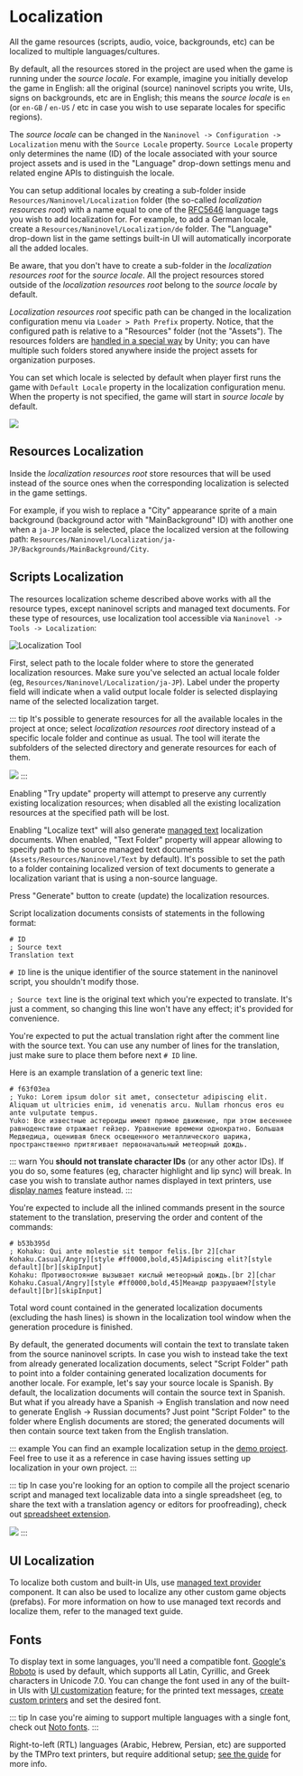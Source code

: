 ﻿# Localization

All the game resources (scripts, audio, voice, backgrounds, etc) can be localized to multiple languages/cultures.

By default, all the resources stored in the project are used when the game is running under the *source locale*. For example, imagine you initially develop the game in English: all the original (source) naninovel scripts you write, UIs, signs on backgrounds, etc are in English; this means the *source locale* is `en` (or `en-GB` / `en-US` / etc in case you wish to use separate locales for specific regions).

The *source locale* can be changed in the `Naninovel -> Configuration -> Localization` menu with the `Source Locale` property. `Source Locale` property only determines the name (ID) of the locale associated with your source project assets and is used in the "Language" drop-down settings menu and related engine APIs to distinguish the locale.

You can setup additional locales by creating a sub-folder inside `Resources/Naninovel/Localization` folder (the so-called *localization resources root*) with a name equal to one of the [RFC5646](https://gist.github.com/Elringus/db90d9c74f13c00fa35131e61d1b73cb) language tags you wish to add localization for. For example, to add a German locale, create a `Resources/Naninovel/Localization/de` folder. The "Language" drop-down list in the game settings built-in UI will automatically incorporate all the added locales. 

Be aware, that you don't have to create a sub-folder in the *localization resources root* for the *source locale*. All the project resources stored outside of the *localization resources root* belong to the *source locale* by default.

*Localization resources root* specific path can be changed in the localization configuration menu via `Loader > Path Prefix` property. Notice, that the configured path is relative to a "Resources" folder (not the "Assets"). The resources folders are [handled in a special way](https://docs.unity3d.com/Manual/LoadingResourcesatRuntime.html) by Unity; you can have multiple such folders stored anywhere inside the project assets for organization purposes.

You can set which locale is selected by default when player first runs the game with `Default Locale` property in the localization configuration menu. When the property is not specified, the game will start in *source locale* by default.

![](https://i.gyazo.com/fb50a8c5f5fa6624105f8eeca6a7523e.png)

## Resources Localization

Inside the *localization resources root* store resources that will be used instead of the source ones when the corresponding localization is selected in the game settings. 

For example, if you wish to replace a "City" appearance sprite of a main background (background actor with "MainBackground" ID) with another one when a `ja-JP` locale is selected, place the localized version at the following path: `Resources/Naninovel/Localization/ja-JP/Backgrounds/MainBackground/City`.

## Scripts Localization

The resources localization scheme described above works with all the resource types, except naninovel scripts and managed text documents. For these type of resources, use localization tool accessible via `Naninovel -> Tools -> Localization`:

![Localization Tool](https://i.gyazo.com/5c6b023cbf4617f44102593f13131571.png)

First, select path to the locale folder where to store the generated localization resources. Make sure you've selected an actual locale folder (eg, `Resources/Naninovel/Localization/ja-JP`). Label under the property field will indicate when a valid output locale folder is selected displaying name of the selected localization target.

::: tip
It's possible to generate resources for all the available locales in the project at once; select *localization resources root* directory instead of a specific locale folder and continue as usual. The tool will iterate the subfolders of the selected directory and generate resources for each of them.

![](https://i.gyazo.com/4f0a6373755f0e122958f1f98de13013.png)
:::

Enabling "Try update" property will attempt to preserve any currently existing localization resources; when disabled all the existing localization resources at the specified path will be lost.

Enabling "Localize text" will also generate [managed text](/guide/managed-text.md) localization documents. When enabled, "Text Folder" property will appear allowing to specify path to the source managed text documents (`Assets/Resources/Naninovel/Text` by default). It's possible to set the path to a folder containing localized version of text documents to generate a localization variant that is using a non-source language.

Press "Generate" button to create (update) the localization resources.

Script localization documents consists of statements in the following format:

```nani
# ID
; Source text
Translation text
```

`# ID` line is the unique identifier of the source statement in the naninovel script, you shouldn't modify those.

`; Source text` line is the original text which you're expected to translate. It's just a comment, so changing this line won't have any effect; it's provided for convenience.

You're expected to put the actual translation right after the comment line with the source text. You can use any number of lines for the translation, just make sure to place them before next `# ID` line. 

Here is an example translation of a generic text line:

```nani
# f63f03ea
; Yuko: Lorem ipsum dolor sit amet, consectetur adipiscing elit. Aliquam ut ultricies enim, id venenatis arcu. Nullam rhoncus eros eu ante vulputate tempus.
Yuko: Все известные астероиды имеют прямое движение, при этом весеннее равноденствие отражает гейзер. Уравнение времени однократно. Большая Медведица, оценивая блеск освещенного металлического шарика, пространственно притягивает первоначальный метеорный дождь.
```

::: warn
You **should not translate character IDs** (or any other actor IDs). If you do so, some features (eg, character highlight and lip sync) will break. In case you wish to translate author names displayed in text printers, use [display names](/guide/characters.md#display-names) feature instead.
:::

You're expected to include all the inlined commands present in the source statement to the translation, preserving the order and content of the commands:

```nani
# b53b395d
; Kohaku: Qui ante molestie sit tempor felis.[br 2][char Kohaku.Casual/Angry][style #ff0000,bold,45]Adipiscing elit?[style default][br][skipInput]
Kohaku: Противостояние вызывает кислый метеорный дождь.[br 2][char Kohaku.Casual/Angry][style #ff0000,bold,45]Меандр разрушаем?[style default][br][skipInput]
```

Total word count contained in the generated localization documents (excluding the hash lines) is shown in the localization tool window when the generation procedure is finished.

By default, the generated documents will contain the text to translate taken from the source naninovel scripts. In case you wish to instead take the text from already generated localization documents, select "Script Folder" path to point into a folder containing generated localization documents for another locale. For example, let's say your source locale is Spanish. By default, the localization documents will contain the source text in Spanish. But what if you already have a Spanish -> English translation and now need to generate English -> Russian documents? Just point "Script Folder" to the folder where English documents are stored; the generated documents will then contain source text taken from the English translation.

::: example
You can find an example localization setup in the [demo project](/guide/getting-started.md#demo-project). Feel free to use it as a reference in case having issues setting up localization in your own project.
:::

::: tip
In case you're looking for an option to compile all the project scenario script and managed text localizable data into a single spreadsheet (eg, to share the text with a translation agency or editors for proofreading), check out [spreadsheet extension](/guide/spreadsheet).

![](https://i.gyazo.com/e8b46fc74a5f633bdce9ec578b3ddf94.png)
:::

## UI Localization

To localize both custom and built-in UIs, use [managed text provider](/guide/managed-text.md#managed-text-provider) component. It can also be used to localize any other custom game objects (prefabs). For more information on how to use managed text records and localize them, refer to the managed text guide.

## Fonts

To display text in some languages, you'll need a compatible font. [Google's Roboto](https://fonts.google.com/specimen/Roboto) is used by default, which supports all Latin, Cyrillic, and Greek characters in Unicode 7.0. You can change the font used in any of the built-in UIs with [UI customization](/guide/user-interface.md#ui-customization) feature; for the printed text messages, [create custom printers](/guide/text-printers.md#adding-custom-printers) and set the desired font.

::: tip
In case you're aiming to support multiple languages with a single font, check out [Noto fonts](https://www.google.com/get/noto/).
:::

Right-to-left (RTL) languages (Arabic, Hebrew, Persian, etc) are supported by the TMPro text printers, but require additional setup; [see the guide](/guide/text-printers.html#right-to-left-arabic-text) for more info.
